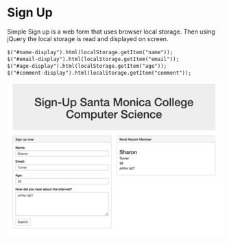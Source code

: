 # Sign Up
Simple Sign up is a web form that uses browser local storage. Then using jQuery the local storage is read and displayed on screen. 



```
$("#name-display").html(localStorage.getItem("name"));
$("#email-display").html(localStorage.getItem("email"));
$("#age-display").html(localStorage.getItem("age"));
$("#comment-display").html(localStorage.getItem("comment"));

```

![alt text](./signup.png)
